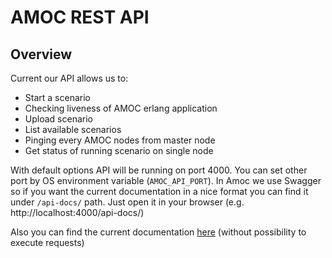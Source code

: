 AMOC REST API
==

Overview
--

Current our API allows us to:
* Start a scenario
* Checking liveness of AMOC erlang application
* Upload scenario
* List available scenarios
* Pinging every AMOC nodes from master node
* Get status of running scenario on single node

With default options API will be running on port 4000. You can set other port by OS environment variable (`AMOC_API_PORT`).
In Amoc we use Swagger so if you want the current documentation in a nice format you can find it under `/api-docs/` path.
Just open it in your browser (e.g. http://localhost:4000/api-docs/)

Also you can find the current documentation [here](https://esl.github.io/amoc_rest/?v=ec7bda0)
(without possibility to execute requests)
